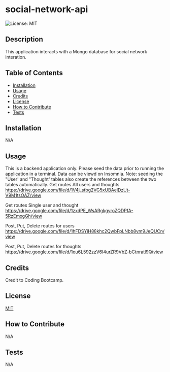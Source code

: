 # social-network-api
![License: MIT](https://img.shields.io/badge/License-MIT-yellow.svg)

## Description

This application interacts with a Mongo database for social network interation.

## Table of Contents

- [Installation](#installation)
- [Usage](#usage)
- [Credits](#credits)
- [License](#license)
- [How to Contribute](#how%20to%20contribute)
- [Tests](#tests)

## Installation

N/A

## Usage

This is a backend application only. Please seed the data prior to running the application in a terminal. Data can be viewd on Insomnia.
Note: seeding the "User' and "Thought' tables also create the references between the two tables automatically.
Get routes All users and thoughts
https://drive.google.com/file/d/1V4j_stbg2VG5xUBAelDzUt-V9M1tsOAZ/view

Get routes Single user and thought
https://drive.google.com/file/d/1zxdPE_WsARgkgyroZQDPfA-5RzEmxgGh/view

Post, Put, Delete routes for users
https://drive.google.com/file/d/1hFDSYiH88khc2QwbFpLNbb8vm9JeQUCn/view

Post, Put, Delete routes for thoughts
https://drive.google.com/file/d/1ou6L592zzV6I4urZR9VbZ-bCtnratl9Q/view



## Credits

Credit to Coding Bootcamp.

## License
[MIT](https://opensource.org/licenses/MIT)

## How to Contribute

N/A

## Tests

N/A